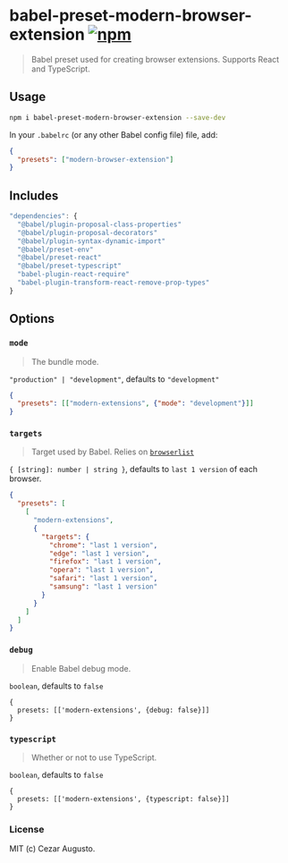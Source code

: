 [npm-image]: https://img.shields.io/npm/v/babel-preset-modern-browser-extension.svg
[npm-url]: https://npmjs.org/package/babel-preset-modern-browser-extension

# babel-preset-modern-browser-extension [![npm][npm-image]][npm-url]

> Babel preset used for creating browser extensions. Supports React and TypeScript.

## Usage

```sh
npm i babel-preset-modern-browser-extension --save-dev
```

In your `.babelrc` (or any other Babel config file) file, add:

```json
{
  "presets": ["modern-browser-extension"]
}
```

## Includes

```js
"dependencies": {
  "@babel/plugin-proposal-class-properties"
  "@babel/plugin-proposal-decorators"
  "@babel/plugin-syntax-dynamic-import"
  "@babel/preset-env"
  "@babel/preset-react"
  "@babel/preset-typescript"
  "babel-plugin-react-require"
  "babel-plugin-transform-react-remove-prop-types"
}
```

## Options

### `mode`

> The bundle mode.

`"production" | "development"`, defaults to `"development"`

```json
{
  "presets": [["modern-extensions", {"mode": "development"}]]
}
```

### `targets`

> Target used by Babel. Relies on [`browserlist`](https://github.com/browserslist/browserslist)

`{ [string]: number | string }`, defaults to `last 1 version` of each browser.

```json
{
  "presets": [
    [
      "modern-extensions",
      {
        "targets": {
          "chrome": "last 1 version",
          "edge": "last 1 version",
          "firefox": "last 1 version",
          "opera": "last 1 version",
          "safari": "last 1 version",
          "samsung": "last 1 version"
        }
      }
    ]
  ]
}
```

### `debug`

> Enable Babel debug mode.

`boolean`, defaults to `false`

```json5
{
  presets: [['modern-extensions', {debug: false}]]
}
```

### `typescript`

> Whether or not to use TypeScript.

`boolean`, defaults to `false`

```json5
{
  presets: [['modern-extensions', {typescript: false}]]
}
```

### License

MIT (c) Cezar Augusto.
